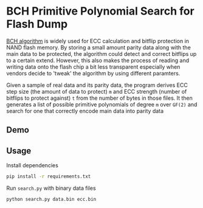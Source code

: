 # BCH Primitive Polynomial Search for Flash Dump

[BCH algorithm](https://en.wikipedia.org/wiki/BCH_code) is widely used for ECC calculation and bitflip protection in NAND flash memory. By storing a small amount parity data along with the main data to be protected, the algorithm could detect and correct bitflips up to a certain extend. However, this also makes the process of reading and writing data onto the flash chip a bit less transparent especially when vendors decide to 'tweak' the algorithm by using different paramters. 

Given a sample of real data and its parity data, the program derives ECC step size (the amount of data to protect) `m` and ECC strength (number of bitflips to protect against) `t` from the number of bytes in those files. It then generates a list of possible primitive polynomials of degree `m` over `GF(2)` and search for one that correctly encode main data into parity data

## Demo

## Usage

Install dependencies

```bash
pip install -r requirements.txt
```

Run `search.py` with binary data files

```bash
python search.py data.bin ecc.bin
```